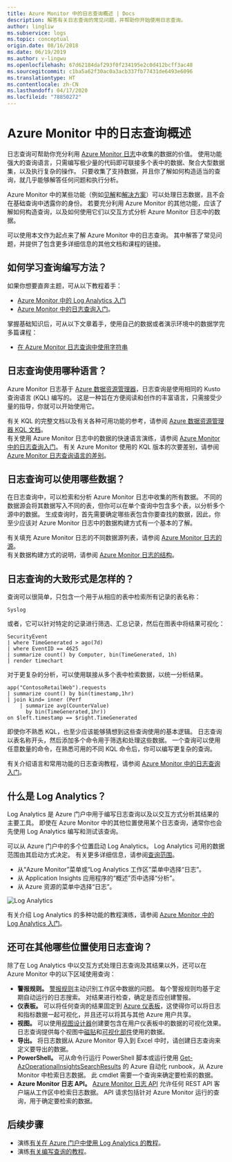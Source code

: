 ```yaml
---
title: Azure Monitor 中的日志查询概述 | Docs
description: 解答有关日志查询的常见问题，并帮助你开始使用日志查询。
author: lingliw
ms.subservice: logs
ms.topic: conceptual
origin.date: 08/16/2018
ms.date: 06/19/2019
ms.author: v-lingwu
ms.openlocfilehash: 67d62184daf293f0f234195e2c0d412bcff3ac48
ms.sourcegitcommit: c1ba5a62f30ac0a3acb337fb77431de6493e6096
ms.translationtype: HT
ms.contentlocale: zh-CN
ms.lasthandoff: 04/17/2020
ms.locfileid: "78850272"
---
```

# <a name="overview-of-log-queries-in-azure-monitor"></a>Azure Monitor 中的日志查询概述
日志查询可帮助你充分利用 [Azure Monitor 日志](../platform/data-platform-logs.md)中收集的数据的价值。 使用功能强大的查询语言，只需编写极少量的代码即可联接多个表中的数据、聚合大型数据集，以及执行复杂的操作。 只要收集了支持数据，并且你了解如何构造适当的查询，就几乎能够解答任何问题和执行分析。

Azure Monitor 中的某些功能（例如[见解](../insights/insights-overview.md)和[解决方案](../insights/solutions-inventory.md)）可以处理日志数据，且不会在基础查询中透露你的身份。 若要充分利用 Azure Monitor 的其他功能，应该了解如何构造查询，以及如何使用它们以交互方式分析 Azure Monitor 日志中的数据。

可以使用本文作为起点来了解 Azure Monitor 中的日志查询。 其中解答了常见问题，并提供了包含更多详细信息的其他文档和课程的链接。

## <a name="how-can-i-learn-how-to-write-queries"></a>如何学习查询编写方法？
如果你想要直奔主题，可从以下教程着手：

- [Azure Monitor 中的 Log Analytics 入门](get-started-portal.md)
- [Azure Monitor 中的日志查询入门](get-started-queries.md)。

掌握基础知识后，可从以下文章着手，使用自己的数据或者演示环境中的数据学完多篇课程： 

- [在 Azure Monitor 日志查询中使用字符串](string-operations.md)
 
## <a name="what-language-do-log-queries-use"></a>日志查询使用哪种语言？
Azure Monitor 日志基于 [Azure 数据资源管理器](/data-explorer)，日志查询是使用相同的 Kusto 查询语言 (KQL) 编写的。 这是一种旨在方便阅读和创作的丰富语言，只需接受少量的指导，你就可以开始使用它。

有关 KQL 的完整文档以及有关各种可用功能的参考，请参阅 [Azure 数据资源管理器 KQL 文档](https://docs.microsoft.com/azure/kusto/query)。<br>
有关使用 Azure Monitor 日志中的数据的快速语言演练，请参阅 [Azure Monitor 中的日志查询入门](get-started-queries.md)。
有关 Azure Monitor 使用的 KQL 版本的次要差别，请参阅 [Azure Monitor 日志查询语言的差别](data-explorer-difference.md)。

## <a name="what-data-is-available-to-log-queries"></a>日志查询可以使用哪些数据？
在日志查询中，可以检索和分析 Azure Monitor 日志中收集的所有数据。 不同的数据源会将其数据写入不同的表，但你可以在单个查询中包含多个表，以分析多个源中的数据。 生成查询时，首先需要确定哪些表包含你要查找的数据，因此，你至少应该对 Azure Monitor 日志中的数据构建方式有一个基本的了解。

有关填充 Azure Monitor 日志的不同数据源列表，请参阅 [Azure Monitor 日志的源](../platform/data-platform-logs.md#sources-of-azure-monitor-logs)。<br>
有关数据构建方式的说明，请参阅 [Azure Monitor 日志的结构](logs-structure.md)。

## <a name="what-does-a-log-query-look-like"></a>日志查询的大致形式是怎样的？
查询可以很简单，只包含一个用于从相应的表中检索所有记录的表名称：

```Kusto
Syslog
```

或者，它可以针对特定的记录进行筛选、汇总记录，然后在图表中将结果可视化：

```
SecurityEvent
| where TimeGenerated > ago(7d)
| where EventID == 4625
| summarize count() by Computer, bin(TimeGenerated, 1h)
| render timechart 
```

对于更复杂的分析，可以使用联接从多个表中检索数据，以统一分析结果。

```Kusto
app("ContosoRetailWeb").requests
| summarize count() by bin(timestamp,1hr)
| join kind= inner (Perf
    | summarize avg(CounterValue) 
      by bin(TimeGenerated,1hr))
on $left.timestamp == $right.TimeGenerated
```
即使你不熟悉 KQL，也至少应该能够猜想到这些查询使用的基本逻辑。 日志查询以表名称开头，然后添加多个命令用于筛选和处理这些数据。 一个查询可以使用任意数量的命令，在熟悉可用的不同 KQL 命令后，你可以编写更复杂的查询。

有关介绍语言和常用功能的日志查询教程，请参阅 [Azure Monitor 中的日志查询入门](get-started-queries.md)。<br>


## <a name="what-is-log-analytics"></a>什么是 Log Analytics？
Log Analytics 是 Azure 门户中用于编写日志查询以及以交互方式分析其结果的主要工具。 即使在 Azure Monitor 中的其他位置使用某个日志查询，通常你也会先使用 Log Analytics 编写和测试该查询。

可以从 Azure 门户中的多个位置启动 Log Analytics。 Log Analytics 可用的数据范围由其启动方式决定。 有关更多详细信息，请参阅[查询范围](scope.md)。

- 从“Azure Monitor”菜单或“Log Analytics 工作区”菜单中选择“日志”。   
- 从 Application Insights 应用程序的“概述”页中选择“分析”。  
- 从 Azure 资源的菜单中选择“日志”。 

![Log Analytics](media/log-query-overview/log-analytics.png)

有关介绍 Log Analytics 的多种功能的教程演练，请参阅 [Azure Monitor 中的 Log Analytics 入门](get-started-portal.md)。

## <a name="where-else-are-log-queries-used"></a>还可在其他哪些位置使用日志查询？
除了在 Log Analytics 中以交互方式处理日志查询及其结果以外，还可以在 Azure Monitor 中的以下区域使用查询：

- **警报规则。** [警报规则](../platform/alerts-overview.md)主动识别工作区中数据的问题。  每个警报规则均基于定期自动运行的日志搜索。  对结果进行检查，确定是否应创建警报。
- **仪表板。** 可以将任何查询的结果固定到 [Azure 仪表板](../learn/tutorial-logs-dashboards.md)，这使得你可以将日志和指标数据一起可视化，并且还可以将其与其他 Azure 用户共享。
- **视图。**  可以使用[视图设计器](../platform/view-designer.md)创建要包含在用户仪表板中的数据的可视化效果。  日志查询提供每个视图中[磁贴](../platform/view-designer-tiles.md)和[可视化部件](../platform/view-designer-parts.md)使用的数据。  
- **导出。**  将日志数据从 Azure Monitor 导入到 Excel 中时，请创建日志查询来定义要导出的数据。
- **PowerShell。** 可从命令行运行 PowerShell 脚本或运行使用 [Get-AzOperationalInsightsSearchResults](https://docs.microsoft.com/powershell/module/az.operationalinsights/get-azoperationalinsightssearchresult) 的 Azure 自动化 runbook，从 Azure Monitor 中检索日志数据。  此 cmdlet 需要一个查询来确定要检索的数据。
- **Azure Monitor 日志 API。**  [Azure Monitor 日志 API](../platform/alerts-overview.md) 允许任何 REST API 客户端从工作区中检索日志数据。  API 请求包括针对 Azure Monitor 运行的查询，用于确定要检索的数据。


## <a name="next-steps"></a>后续步骤
- 演练[有关在 Azure 门户中使用 Log Analytics 的教程](get-started-portal.md)。
- 演练[有关编写查询的教程](get-started-queries.md)。
